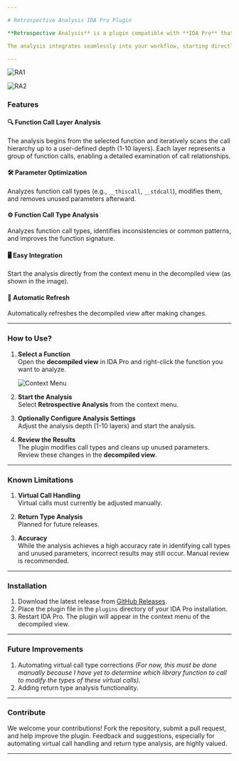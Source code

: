 ```yaml
---

# Retrospective Analysis IDA Pro Plugin  

**Retrospective Analysis** is a plugin compatible with **IDA Pro** that enhances the reverse engineering process. It performs backward analysis of function calls using a layered system, predicts and modifies function types, and removes unused parameters after these modifications. This process aims to accelerate and simplify the analysis workflow for reverse engineers.  

The analysis integrates seamlessly into your workflow, starting directly from the **context menu of the decompiled view**.  

---
```




![RA1](https://github.com/user-attachments/assets/49540f7c-52ee-4db9-b63b-6fc6d7ed23e1)


![RA2](https://github.com/user-attachments/assets/35d77173-c305-4adf-9f19-aa7cc99bd20b)





### Features  

#### 🔍 Function Call Layer Analysis  
The analysis begins from the selected function and iteratively scans the call hierarchy up to a user-defined depth (1-10 layers). Each layer represents a group of function calls, enabling a detailed examination of call relationships.  

#### 🛠️ Parameter Optimization  
Analyzes function call types (e.g., `__thiscall`, `__stdcall`), modifies them, and removes unused parameters afterward.  

#### ⚙️ Function Call Type Analysis  
Analyzes function call types, identifies inconsistencies or common patterns, and improves the function signature.  

#### 🖥️ Easy Integration  
Start the analysis directly from the context menu in the decompiled view (as shown in the image).  

#### 🔄 Automatic Refresh  
Automatically refreshes the decompiled view after making changes.  

---

### How to Use?  

1. **Select a Function**  
   Open the **decompiled view** in IDA Pro and right-click the function you want to analyze.  

   ![Context Menu](![image](https://github.com/user-attachments/assets/18ea7cc3-dcd6-44c6-8de3-3cdc97791879))  

2. **Start the Analysis**  
   Select **Retrospective Analysis** from the context menu.  

3. **Optionally Configure Analysis Settings**  
   Adjust the analysis depth (1-10 layers) and start the analysis.  

4. **Review the Results**  
   The plugin modifies call types and cleans up unused parameters. Review these changes in the **decompiled view**.  

---

### Known Limitations  

1. **Virtual Call Handling**  
   Virtual calls must currently be adjusted manually.  

2. **Return Type Analysis**  
   Planned for future releases.  

3. **Accuracy**  
   While the analysis achieves a high accuracy rate in identifying call types and unused parameters, incorrect results may still occur. Manual review is recommended.  

---

### Installation  

1. Download the latest release from [GitHub Releases](#).  
2. Place the plugin file in the `plugins` directory of your IDA Pro installation.  
3. Restart IDA Pro. The plugin will appear in the context menu of the decompiled view.  

---

### Future Improvements  

1. Automating virtual call type corrections *(For now, this must be done manually because I have yet to determine which library function to call to modify the types of these virtual calls).*  
2. Adding return type analysis functionality.  

---

### Contribute  

We welcome your contributions! Fork the repository, submit a pull request, and help improve the plugin. Feedback and suggestions, especially for automating virtual call handling and return type analysis, are highly valued.  

---  

